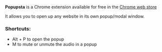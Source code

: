 **Popupsta** is a Chrome extension available for free in the [Chrome web store](https://chrome.google.com/webstore/detail/popupsta/okpieeciljpgjcjgiofacnlcbledgggc)

It allows you to open up any website in its own popup/modal window.

### Shortcuts:
  - Alt + P to open the popup
  - M to mute or unmute the audio in a popup